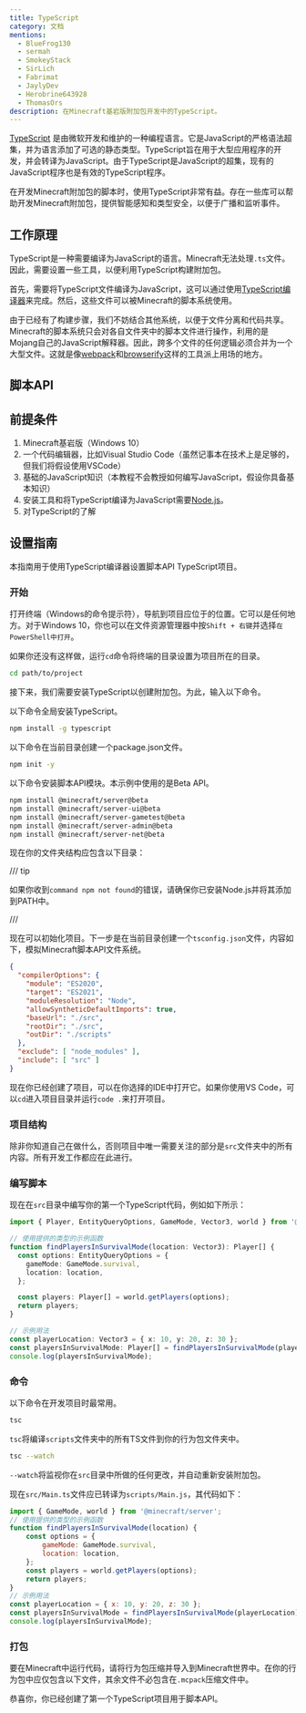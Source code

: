 ```yaml
---
title: TypeScript
category: 文档
mentions:
  - BlueFrog130
  - sermah
  - SmokeyStack
  - SirLich
  - Fabrimat
  - JaylyDev
  - Herobrine643928
  - ThomasOrs
description: 在Minecraft基岩版附加包开发中的TypeScript。
---
```


[TypeScript](https://www.typescriptlang.org/) 是由微软开发和维护的一种编程语言。它是JavaScript的严格语法超集，并为语言添加了可选的静态类型。TypeScript旨在用于大型应用程序的开发，并会转译为JavaScript。由于TypeScript是JavaScript的超集，现有的JavaScript程序也是有效的TypeScript程序。

在开发Minecraft附加包的脚本时，使用TypeScript非常有益。存在一些库可以帮助开发Minecraft附加包，提供智能感知和类型安全，以便于广播和监听事件。

## 工作原理

TypeScript是一种需要编译为JavaScript的语言。Minecraft无法处理`.ts`文件。因此，需要设置一些工具，以便利用TypeScript构建附加包。

首先，需要将TypeScript文件编译为JavaScript，这可以通过使用[TypeScript编译器](https://www.npmjs.com/package/typescript)来完成。然后，这些文件可以被Minecraft的脚本系统使用。

由于已经有了构建步骤，我们不妨结合其他系统，以便于文件分离和代码共享。Minecraft的脚本系统只会对各自文件夹中的脚本文件进行操作，利用的是Mojang自己的JavaScript解释器。因此，跨多个文件的任何逻辑必须合并为一个大型文件。这就是像[webpack](https://webpack.js.org/)和[browserify](https://browserify.org/)这样的工具派上用场的地方。

## 脚本API

## 前提条件

1. Minecraft基岩版（Windows 10）
2. 一个代码编辑器，比如Visual Studio Code（虽然记事本在技术上是足够的，但我们将假设使用VSCode）
3. 基础的JavaScript知识（本教程不会教授如何编写JavaScript，假设你具备基本知识）
4. 安装工具和将TypeScript编译为JavaScript需要[Node.js](https://nodejs.org/en/)。
5. 对TypeScript的了解

## 设置指南

本指南用于使用TypeScript编译器设置脚本API TypeScript项目。

### 开始

打开终端（Windows的命令提示符），导航到项目应位于的位置。它可以是任何地方。对于Windows 10，你也可以在文件资源管理器中按`Shift + 右键`并选择`在PowerShell中打开`。

如果你还没有这样做，运行`cd`命令将终端的目录设置为项目所在的目录。

```bash
cd path/to/project
```

接下来，我们需要安装TypeScript以创建附加包。为此，输入以下命令。

以下命令全局安装TypeScript。

```bash
npm install -g typescript
```

以下命令在当前目录创建一个package.json文件。

```bash
npm init -y
```

以下命令安装脚本API模块。本示例中使用的是Beta API。

```bash
npm install @minecraft/server@beta
npm install @minecraft/server-ui@beta
npm install @minecraft/server-gametest@beta
npm install @minecraft/server-admin@beta
npm install @minecraft/server-net@beta
```

现在你的文件夹结构应包含以下目录：

<FolderView :paths="[
	'node_modules',
  'package-lock.json',
  'package.json',
]"></FolderView>

/// tip

如果你收到`command npm not found`的错误，请确保你已安装Node.js并将其添加到PATH中。

///

现在可以初始化项目。下一步是在当前目录创建一个`tsconfig.json`文件，内容如下，模拟Minecraft脚本API文件系统。

```json title="tsconfig.json"
{
  "compilerOptions": {
    "module": "ES2020",
    "target": "ES2021",
    "moduleResolution": "Node",
    "allowSyntheticDefaultImports": true,
    "baseUrl": "./src",
    "rootDir": "./src",
    "outDir": "./scripts"
  },
  "exclude": [ "node_modules" ],
  "include": [ "src" ]
}
```

现在你已经创建了项目，可以在你选择的IDE中打开它。如果你使用VS Code，可以`cd`进入项目目录并运行`code .`来打开项目。

### 项目结构

<FolderView :paths="[
	'node_modules',
  'src/Main.ts',
	'manifest.json',
	'pack_icon.png',
  'package-lock.json',
  'package.json',
  'tsconfig.json',
]"></FolderView>

除非你知道自己在做什么，否则项目中唯一需要关注的部分是`src`文件夹中的所有内容。所有开发工作都应在此进行。

### 编写脚本

现在在`src`目录中编写你的第一个TypeScript代码，例如如下所示：

```ts title="BP/src/Main.ts"
import { Player, EntityQueryOptions, GameMode, Vector3, world } from '@minecraft/server';

// 使用提供的类型的示例函数
function findPlayersInSurvivalMode(location: Vector3): Player[] {
  const options: EntityQueryOptions = {
    gameMode: GameMode.survival,
    location: location,
  };

  const players: Player[] = world.getPlayers(options);
  return players;
}

// 示例用法
const playerLocation: Vector3 = { x: 10, y: 20, z: 30 };
const playersInSurvivalMode: Player[] = findPlayersInSurvivalMode(playerLocation);
console.log(playersInSurvivalMode);
```

### 命令

以下命令在开发项目时最常用。

```bash
tsc
```

`tsc`将编译`scripts`文件夹中的所有TS文件到你的行为包文件夹中。

```bash
tsc --watch
```

`--watch`将监视你在`src`目录中所做的任何更改，并自动重新安装附加包。

<FolderView :paths="[
	'node_modules',
  'scripts/Main.js',
  'src/Main.ts',
	'manifest.json',
	'pack_icon.png',
  'package-lock.json',
  'package.json',
  'tsconfig.json',
]"></FolderView>

现在`src/Main.ts`文件应已转译为`scripts/Main.js`，其代码如下：

```js title="BP/scripts/Main.js"
import { GameMode, world } from '@minecraft/server';
// 使用提供的类型的示例函数
function findPlayersInSurvivalMode(location) {
    const options = {
        gameMode: GameMode.survival,
        location: location,
    };
    const players = world.getPlayers(options);
    return players;
}
// 示例用法
const playerLocation = { x: 10, y: 20, z: 30 };
const playersInSurvivalMode = findPlayersInSurvivalMode(playerLocation);
console.log(playersInSurvivalMode);
```

### 打包

要在Minecraft中运行代码，请将行为包压缩并导入到Minecraft世界中。在你的行为包中应仅包含以下文件，其余文件不必包含在`.mcpack`压缩文件中。

<FolderView :paths="[
  'scripts/Main.js',
	'manifest.json',
	'pack_icon.png',
]"></FolderView>

恭喜你，你已经创建了第一个TypeScript项目用于脚本API。